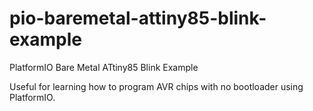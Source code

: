 # pio-baremetal-attiny85-blink-example

PlatformIO Bare Metal ATtiny85 Blink Example

Useful for learning how to program AVR chips with no bootloader using PlatformIO.
